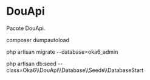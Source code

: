 # DouApi #

Pacote DouApi.

composer dumpautoload

php artisan migrate --database=oka6_admin

php artisan db:seed --class=Oka6\\\DouApi\\\Database\\\Seeds\\\DatabaseStart


